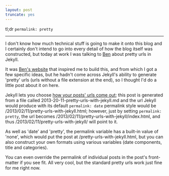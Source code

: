 ```yaml
---
layout: post
truncate: yes
---
```


<p class="lead">tl;dr <code>permalink: pretty</code></p>
<hr />

I don't know how much technical stuff is going to make it onto this blog
and I certainly don't intend to go into every detail of how the blog
itself was constructed, but today at work I was talking to [Ben][ben] about
pretty urls in Jekyll.

It was [Ben's website][benWeb] that inspired me to build this, and from
which I got a few specific ideas, but he hadn't come across Jekyll's
ability to generate 'pretty' urls (urls without a file extension at the
end), so I thought I'd do a little post about it on here.  

Jekyll lets you choose [how your posts' urls come out][permalinks]; this
post is generated from a file called 2013-20-11-pretty-urls-with-jekyll.md
and the url Jekyll would produce with its default <code>permalink:
date</code> permalink style
would be /2013/02/11/pretty-urls-with-jekyll.html; however, just by
setting <code>permalink: pretty</code>, the url becomes
/2013/02/11/pretty-urls-with-jekyll/index.html, and thus
/2013/02/11/pretty-urls-with-jekyll/ will point to it.

As well as 'date' and 'pretty', the permalink variable has a built-in
value of 'none', which would put the post at
/pretty-urls-with-jekyll.html, but you can also construct your own
formats using various variables (date components, title and categories).

You can even override the permalink of individual posts in the post's
front-matter if you see fit.  All very cool, but the standard pretty
urls work just fine for me right now.

[ben]: http://twitter.com/benjaminbenben
[benWeb]: http://benjaminbenben.com
[permalinks]: https://github.com/mojombo/jekyll/wiki/Permalinks
